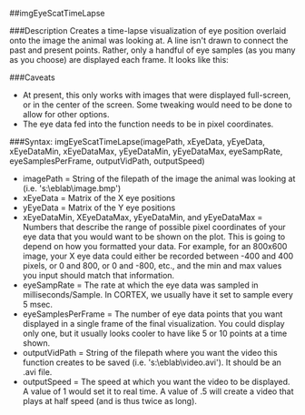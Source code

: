 ##imgEyeScatTimeLapse

###Description
Creates a time-lapse visualization of eye position overlaid onto the image the animal was looking at.  A line isn't drawn to connect the past and present points.  Rather, only a handful of eye samples (as you many as you choose) are displayed each frame.  It looks like this:

###Caveats
* At present, this only works with images that were displayed full-screen, or in the center of the screen.  Some tweaking would need to be done to allow for other options. 
* The eye data fed into the function needs to be in pixel coordinates.

###Syntax: 
    imgEyeScatTimeLapse(imagePath, xEyeData, yEyeData, xEyeDataMin, xEyeDataMax, 
                        yEyeDataMin, yEyeDataMax, eyeSampRate, eyeSamplesPerFrame, outputVidPath, outputSpeed)

* imagePath = String of the filepath of the image the animal was looking at (i.e. 's:\eblab\image.bmp')
* xEyeData = Matrix of the X eye positions
* yEyeData = Matrix of the Y eye positions
* xEyeDataMin, XEyeDataMax, yEyeDataMin, and yEyeDataMax = Numbers that describe the range of possible pixel coordinates of your eye data that you would want to be shown on the plot.  This is going to depend on how you formatted your data.  For example, for an 800x600 image, your X eye data could either be recorded between -400 and 400 pixels, or 0 and 800, or 0 and -800, etc., and the min and max values you input should match that information.
* eyeSampRate = The rate at which the eye data was sampled in milliseconds/Sample.  In CORTEX, we usually have it set to sample every 5 msec.
* eyeSamplesPerFrame = The number of eye data points that you want displayed in a single frame of the final visualization. You could display only one, but it usually looks cooler to have like 5 or 10 points at a time shown.
* outputVidPath = String of the filepath where you want the video this function creates to be saved (i.e. 's:\eblab\video.avi').  It should be an .avi file.
* outputSpeed = The speed at which you want the video to be displayed.  A value of 1 would set it to real time.  A value of .5 will create a video that plays at half speed (and is thus twice as long). 
